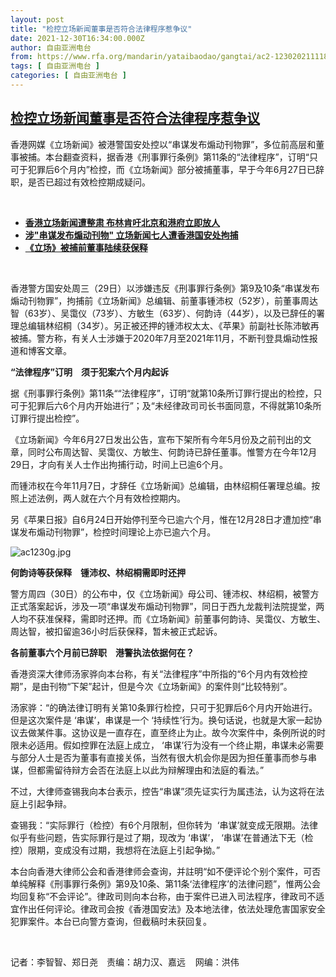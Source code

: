 ```yaml
---
layout: post
title: "检控立场新闻董事是否符合法律程序惹争议"
date: 2021-12-30T16:34:00.000Z
author: 自由亚洲电台
from: https://www.rfa.org/mandarin/yataibaodao/gangtai/ac2-12302021111817.html
tags: [ 自由亚洲电台 ]
categories: [ 自由亚洲电台 ]
---
```

<!--1640882040000-->
[检控立场新闻董事是否符合法律程序惹争议](https://www.rfa.org/mandarin/yataibaodao/gangtai/ac2-12302021111817.html)
------

<div>
<p></p><p>香港网媒《立场新闻》被港警国安处控以“串谋发布煽动刊物罪”，多位前高层和董事被捕。本台翻查资料，据香港《刑事罪行条例》第11条的“法律程序”，订明“只可于犯罪后6个月内”检控，而《立场新闻》部分被捕董事，早于今年6月27日已辞职，是否已超过有效检控期成疑问。</p><p><br/></p><ul><li><span><a href="https://www.rfa.org/mandarin/yataibaodao/gangtai/rc1-12292021141450.html"><strong>香港立场新闻遭整肃 布林肯吁北京和港府立即放人</strong></a><br/></span></li><li><strong><a href="https://www.rfa.org/mandarin/yataibaodao/gangtai/ac1229a-12292021060754.html">涉"串谋发布煽动刊物" 立场新闻七人遭香港国安处拘捕</a></strong></li><li><strong><a href="https://www.rfa.org/mandarin/Xinwen/wul1230a-12302021071141.html">《立场》被捕前董事陆续获保释</a></strong></li></ul><p><br/></p><p><span>香港警方国安处周三（29日）以涉嫌违反《刑事罪行条例》第9及10条“串谋发布煽动刊物罪”，拘捕前《立场新闻》总编辑、前董事锺沛权（52岁），前董事周达智（63岁）、吴霭仪（73岁）、方敏生（63岁）、何韵诗（44岁），以及已辞任的署理总编辑林绍桐（34岁）。另正被还押的锺沛权太太、《苹果》前副社长陈沛敏再被捕。警方称，有关人士涉嫌于2020年7月至2021年11月，不断刊登具煽动性报道和博客文章。</span></p><p><span><strong>“</strong><strong>法律程序</strong><strong>”</strong><strong>订明　须于犯案六</strong><strong></strong><strong>个月内起诉</strong></span></p><p><span>据《刑事罪行条例》第11条““法律程序”，订明“就第10条所订罪行提出的检控，只可于犯罪后六6个月内开始进行”；及“未经律政司司长书面同意，不得就第10条所订罪行提出检控”。</span></p><p><span>《立场新闻》今年6月27日发出公告，宣布下架所有今年5月份及之前刊出的文章，同时公布周达智、吴霭仪、方敏生、何韵诗已辞任董事。惟警方在今年12月29日，才向有关人士作出拘捕行动，时间上已逾6个月。</span></p><p><span>而锺沛权在今年11月7日，才辞任《立场新闻》总编辑，由林绍桐任署理总编。按照上述法例，两人就在六个月有效检控期内。</span></p><p><span>另《苹果日报》自6月24日开始停刊至今已逾六个月，惟在12月28日才遭加控“串谋发布煽动刊物罪”，检控时间理论上亦已逾六个月。</span></p><p><span><img alt="ac1230g.jpg" class="image-richtext image-inline captioned" src="https://www.rfa.org/mandarin/yataibaodao/gangtai/ac2-12302021111817.html/ac1230g.jpg" title="ac1230g.jpg"/> </span></p><p><span><strong>何韵诗等获保释　锺沛权、林绍桐需即时还押</strong></span></p><p><span>警方周四（30日）的公布中，仅《立场新闻》母公司、锺沛权、林绍桐，被警方正式落案起诉，涉及一项“串谋发布煽动刊物罪”，同日于西九龙裁判法院提堂，两人均不获准保释，需即时还押。而《立场新闻》前董事何韵诗、吴霭仪、方敏生、周达智，被扣留逾36小时后获保释，暂未被正式起诉。</span></p><p><span><strong>各前董事六</strong><strong></strong><strong>个月前已辞职　港警执法依据何在？</strong></span></p><p><span>香港资深大律师汤家骅向本台称，有关“法律程序”中所指的“6个月内有效检控期”，是由刊物“下架”起计，但是今次《立场新闻》的案件则“比较特别”。</span></p><p><span>汤家骅：“的确法律订明有关第10条罪行检控，只可于犯罪后6个月内开始进行。但是这次案件是 ‘串谋’，串谋是一个 ‘持续性’行为。换句话说，也就是大家一起协议去做某件事。这协议是一直存在，直至终止为止。故今次案件中，条例所说的时限未必适用。假如控罪在法庭上成立， ‘串谋’行为没有一个终止期，串谋未必需要与部分人士是否为董事有直接关係，当然有很大机会你是因为担任董事而参与串谋，但都需留待辩方会否在法庭上以此为辩解理由和法庭的看法。”</span></p><p><span>不过，大律师查锡我向本台表示，控告“串谋”须先证实行为属违法，认为这将在法庭上引起争辩。</span></p><p><span>查锡我：“实际罪行（检控）有6个月限制，但你转为  <span>‘</span>串谋’就变成无限期。法律似乎有些问题，告实际罪行是过了期，现改为 ‘串谋’， ‘串谋’在普通法下无（检控）限期，变成没有过期，我想将在法庭上引起争拗。”</span></p><p><span>本台向香港大律师公会和香港律师会查询，并註明“如不便评论个别个案件，可否单纯解释《刑事罪行条例》第9及10条、第11条‘法律程序’的法律问题”，惟两公会均回复称“不会评论”。律政司则向本台称，由于案件已进入司法程序，律政司不适宜作出任何评论。律政司会按《香港国安法》及本地法律，依法处理危害国家安全犯罪案件。本台已向警方查询，但截稿时未获回复。</span></p><p><br/></p><p><span>记者：李智智、郑日尧　责编：胡力汉、嘉远    网编：洪伟</span></p>
</div>
